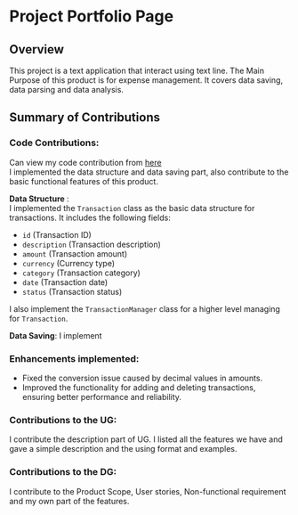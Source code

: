 # Project Portfolio Page 

## Overview
This project is a text application that interact using text line. The Main Purpose of this product is for expense management.
It covers data saving, data parsing and data analysis.

## Summary of Contributions
### Code Contributions: 
Can view my code contribution from [here](https://nus-cs2113-ay2425s2.github.io/tp-dashboard/?search=halfentise&breakdown=true)  
I implemented the data structure and data saving part, also contribute to the basic functional features of this product.

**Data Structure** :  
I implemented the `Transaction` class as the basic data structure for transactions. It includes the following
fields:

- `id` (Transaction ID)
- `description` (Transaction description)
- `amount` (Transaction amount)
- `currency` (Currency type)
- `category` (Transaction category)
- `date` (Transaction date)
- `status` (Transaction status)

I also implement the `TransactionManager` class for a higher level managing for `Transaction`.

**Data Saving**:
I implement 
### Enhancements implemented:
* Fixed the conversion issue caused by decimal values in amounts.
* Improved the functionality for adding and deleting transactions, ensuring better performance and reliability.
### Contributions to the UG:
I contribute the description part of UG. I listed all the features we have and gave a simple description and the using format and examples.
### Contributions to the DG:
I contribute to the Product Scope, User stories, Non-functional requirement and my own part of the features.